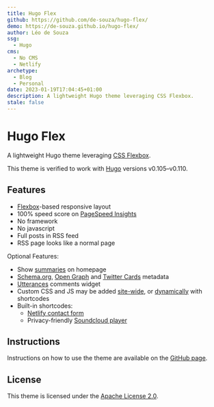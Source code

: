 ```yaml
---
title: Hugo Flex
github: https://github.com/de-souza/hugo-flex/
demo: https://de-souza.github.io/hugo-flex/
author: Léo de Souza
ssg:
  - Hugo
cms:
  - No CMS
  - Netlify
archetype:
  - Blog
  - Personal
date: 2023-01-19T17:04:45+01:00
description: A lightweight Hugo theme leveraging CSS Flexbox.
stale: false
---
```


# Hugo Flex

A lightweight Hugo theme leveraging [CSS Flexbox](https://developer.mozilla.org/docs/Web/CSS/CSS_Flexible_Box_Layout).

This theme is verified to work with [Hugo](https://gohugo.io) versions v0.105–v0.110.


## Features

- [Flexbox](https://developer.mozilla.org/docs/Web/CSS/CSS_Flexible_Box_Layout)-based responsive layout
- 100% speed score on [PageSpeed Insights](https://pagespeed.web.dev)
- No framework
- No javascript
- Full posts in RSS feed
- RSS page looks like a normal page

Optional Features:

- Show [summaries](https://gohugo.io/content-management/summaries) on homepage
- [Schema.org](https://schema.org), [Open Graph](https://ogp.me) and [Twitter Cards](https://developer.twitter.com/cards) metadata
- [Utterances](https://utteranc.es) comments widget
- Custom CSS and JS may be added [site-wide](https://github.com/de-souza/hugo-flex#custom-css-and-js), or [dynamically](https://github.com/de-souza/hugo-flex#dynamically-embedded) with shortcodes
- Built-in shortcodes:
  - [Netlify contact form](https://github.com/de-souza/hugo-flex#netlify-contact-form)
  - Privacy-friendly [Soundcloud player](https://github.com/de-souza/hugo-flex#soundcloud-player)


## Instructions

Instructions on how to use the theme are available on the [GitHub page](https://github.com/de-souza/hugo-flex).


## License

This theme is licensed under the [Apache License 2.0](https://github.com/de-souza/hugo-flex/blob/master/LICENSE).
